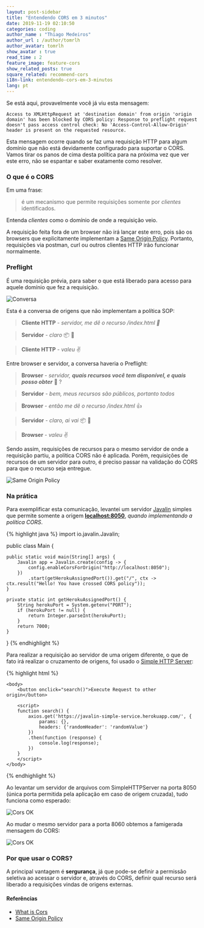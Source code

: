 ```yaml
---
layout: post-sidebar
title: "Entendendo CORS em 3 minutos"
date: 2019-11-19 02:10:50
categories: coding
author_name : "Thiago Medeiros"
author_url : /author/tomrlh
author_avatar: tomrlh
show_avatar : true
read_time : 2
feature_image: feature-cors
show_related_posts: true
square_related: recommend-cors
i18n-link: entendendo-cors-em-3-minutos
lang: pt
---
```







Se está aqui, provavelmente você já viu esta mensagem:

`Access to XMLHttpRequest at 'destination domain' from origin 'origin domain' has been blocked by CORS policy: Response to preflight request doesn't pass access control check: No 'Access-Control-Allow-Origin' header is present on the requested resource.`

Esta mensagem ocorre quando se faz uma requisição HTTP para algum domínio que não está devidamente configurado para suportar o CORS. Vamos tirar os panos de cima desta política para na próxima vez que ver este erro, não se espantar e saber exatamente como resolver.


### O que é o CORS

Em uma frase: 
> é um mecanismo que permite requisições somente por _clientes_ identificados.

Entenda _clientes_ como o domínio de onde a requisição veio.


A requisição feita fora de um browser não irá lançar este erro, pois são os browsers que explicitamente implementam a [Same Origin Policy](https://developer.mozilla.org/en-US/docs/Web/Security/Same-origin_policy).
Portanto, requisições via postman, curl ou outros clientes HTTP irão funcionar normalmente.

### Preflight

É uma requisição prévia, para saber o que está liberado para acesso para aquele domínio que fez a requisição.


![Conversa](/img/post-assets/understand-cors-3-minutes/conversation.jpg)


Esta é a conversa de origens que não implementam a política SOP:

> **Cliente HTTP** - _servidor, me dê o recurso /index.html :pray:_

> **Servidor** - _claro_ :package: :wave:

> **Cliente HTTP** - _valeu_ :v:


Entre browser e servidor, a conversa haveria o Preflight:


> **Browser** - _servidor, **quais recursos você tem disponível, e quais posso obter**_ :eyes: ?

> **Servidor** - _bem, meus recursos são públicos, portanto todos_

> **Browser** - _então me dê o recurso /index.html_ :thumbsup:

> **Servidor** - _claro, ai vai_ :package: :wave:

> **Browser** - _valeu_ :v:


Sendo assim, requisições de recursos para o mesmo servidor de onde a requisição partiu, a política CORS não é aplicada.
Porém, requisições de recursos de um servidor para outro, é preciso passar na validação do CORS para que o recurso seja entregue.

![Same Origin Policy](/img/post-assets/understand-cors-3-minutes/same-origin-policy.svg)

### Na prática

Para exemplificar esta comunicação, levantei um servidor [Javalin](https://javalin.io) simples que permite somente a origem 
**[localhost:8050](https://javalin-simple-service.herokuapp.com/)**, *quando implementando a política CORS*.


{% highlight java %}
import io.javalin.Javalin;

public class Main {

	public static void main(String[] args) {
		Javalin app = Javalin.create(config -> {
			config.enableCorsForOrigin("http://localhost:8050");
		})
			.start(getHerokuAssignedPort()).get("/", ctx -> ctx.result("Hello! You have crossed CORS policy"));
	}

	private static int getHerokuAssignedPort() {
		String herokuPort = System.getenv("PORT");
		if (herokuPort != null) {
			return Integer.parseInt(herokuPort);
		}
		return 7000;
	}
}
{% endhighlight %}


Para realizar a requisição ao servidor de uma origem diferente, o que de fato irá realizar o cruzamento de origens, foi usado o [Simple HTTP Server](https://docs.python.org/2/library/simplehttpserver.html):


{% highlight html %}
<html>
	<head>
		<script type="text/javascript" src="https://cdnjs.cloudflare.com/ajax/libs/axios/0.19.0/axios.js"></script>		
	</head>

	<body>
		<button onclick="search()">Execute Request to other origin</button>

		<script>
		function search() {
			axios.get('https://javalin-simple-service.herokuapp.com/', {
				params: {},
				headers: {'randomHeader': 'randomValue'}
			})
			.then(function (response) {
				console.log(response);
			})
		}
		</script>
	</body>
</html>
{% endhighlight %}


Ao levantar um servidor de arquivos com SimpleHTTPServer na porta 8050 (única porta permitida pela aplicação em caso de origem cruzada), tudo funciona como esperado:

![Cors OK](/img/post-assets/understand-cors-3-minutes/permitted-cors-request.jpg)

Ao mudar o mesmo servidor para a porta 8060 obtemos a famigerada mensagem do CORS:

![Cors OK](/img/post-assets/understand-cors-3-minutes/not-permitted-cors-request.jpg)


### Por que usar o CORS?

A principal vantagem é **sergurança**, já que pode-se definir a permissão seletiva ao acessar o servidor e, através do CORS, definir qual recurso será liberado a requisições vindas de origens externas.


#### Referências

* [What is Cors](https://www.codecademy.com/articles/what-is-cors)
* [Same Origin Policy](https://developer.mozilla.org/en-US/docs/Web/Security/Same-origin_policy)